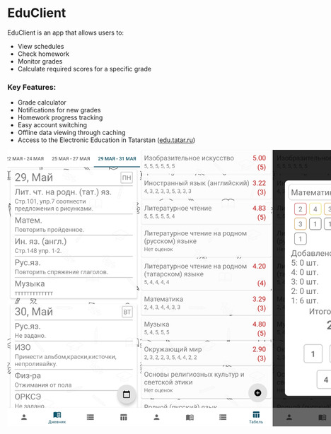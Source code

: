 # EduClient

EduClient is an app that allows users to:

- View schedules
- Check homework
- Monitor grades
- Calculate required scores for a specific grade

### Key Features:
- Grade calculator
- Notifications for new grades
- Homework progress tracking
- Easy account switching
- Offline data viewing through caching
- Access to the Electronic Education in Tatarstan ([edu.tatar.ru](https://edu.tatar.ru))

<div style="display: flex; justify-content: space-between;">
    <img src="images/1.jpg" alt="1.jpg" width="300">
    <img src="images/2.jpg" alt="2.jpg" width="300">
    <img src="images/3.jpg" alt="3.jpg" width="300">
</div>
